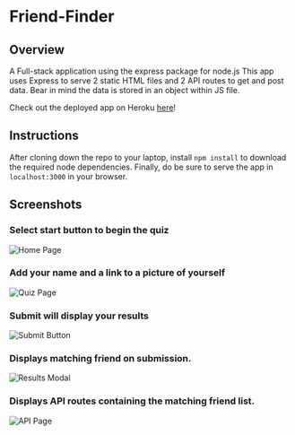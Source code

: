 # Friend-Finder

## Overview
A Full-stack application using the express package for node.js
This app uses Express to serve 2 static HTML files and 2 API routes to get and post data.
Bear in mind the data is stored in an object within JS file.

Check out the deployed app on Heroku [here](https://friend-finder-express.herokuapp.com/)!

## Instructions
After cloning down the repo to your laptop, install `npm install` to download the required node dependencies.
Finally, do be sure to serve the app in `localhost:3000` in your browser.


## Screenshots

### Select start button to begin the quiz
![Home Page](/screenshots/#)

### Add your name and a link to a picture of yourself
![Quiz Page](/screenshots/#)

### Submit will display your results
![Submit Button](/screenshots/#)

### Displays matching friend on submission.
![Results Modal](/screenshots/#)

### Displays API routes containing the matching friend list.
![API Page](/screenshots/#)

